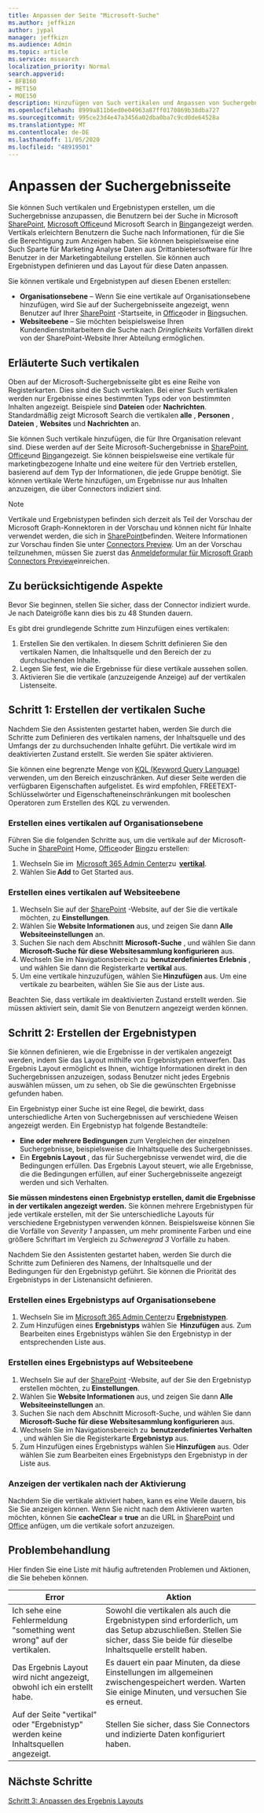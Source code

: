 ```yaml
---
title: Anpassen der Seite "Microsoft-Suche"
ms.author: jeffkizn
author: jypal
manager: jeffkizn
ms.audience: Admin
ms.topic: article
ms.service: mssearch
localization_priority: Normal
search.appverid:
- BFB160
- MET150
- MOE150
description: Hinzufügen von Such vertikalen und Anpassen von Suchergebnissen
ms.openlocfilehash: 8999a811b6ed0e04963a87ff0170869b38dba727
ms.sourcegitcommit: 995ce23d4e47a3456a02dba0ba7c9cd0de64528a
ms.translationtype: MT
ms.contentlocale: de-DE
ms.lasthandoff: 11/05/2020
ms.locfileid: "48919501"
---
```

# <a name="customize-the-search-results-page"></a>Anpassen der Suchergebnisseite

Sie können Such vertikalen und Ergebnistypen erstellen, um die Suchergebnisse anzupassen, die Benutzern bei der Suche in Microsoft [SharePoint](https://sharepoint.com/), [Microsoft Office](https://office.com)und Microsoft Search in [Bing](https://bing.com)angezeigt werden. Vertikals erleichtern Benutzern die Suche nach Informationen, für die Sie die Berechtigung zum Anzeigen haben. Sie können beispielsweise eine Such Sparte für Marketing Analyse Daten aus Drittanbietersoftware für Ihre Benutzer in der Marketingabteilung erstellen. Sie können auch Ergebnistypen definieren und das Layout für diese Daten anpassen.  

Sie können vertikale und Ergebnistypen auf diesen Ebenen erstellen:

- **Organisationsebene** – Wenn Sie eine vertikale auf Organisationsebene hinzufügen, wird Sie auf der Suchergebnisseite angezeigt, wenn Benutzer auf Ihrer [SharePoint](https://sharepoint.com/) -Startseite, in [Office](https://office.com)oder in [Bing](https://bing.com)suchen.
- **Websiteebene** – Sie möchten beispielsweise Ihren Kundendienstmitarbeitern die Suche nach *Dringlichkeits* Vorfällen direkt von der SharePoint-Website Ihrer Abteilung ermöglichen.

## <a name="search-verticals-explained"></a>Erläuterte Such vertikalen

Oben auf der Microsoft-Suchergebnisseite gibt es eine Reihe von Registerkarten. Dies sind die Such vertikalen. Bei einer Such vertikalen werden nur Ergebnisse eines bestimmten Typs oder von bestimmten Inhalten angezeigt. Beispiele sind **Dateien** oder **Nachrichten**. Standardmäßig zeigt Microsoft Search die vertikalen **alle** , **Personen** , **Dateien** , **Websites** und **Nachrichten** an.  

Sie können Such vertikale hinzufügen, die für Ihre Organisation relevant sind. Diese werden auf der Seite Microsoft-Suchergebnisse in [SharePoint](https://sharepoint.com/), [Office](https://Office.com)und [Bing](https://bing.com)angezeigt. Sie können beispielsweise eine vertikale für marketingbezogene Inhalte und eine weitere für den Vertrieb erstellen, basierend auf dem Typ der Informationen, die jede Gruppe benötigt. Sie können vertikale Werte hinzufügen, um Ergebnisse nur aus Inhalten anzuzeigen, die über Connectors indiziert sind.  

>[!NOTE]
> Vertikale und Ergebnistypen befinden sich derzeit als Teil der Vorschau der Microsoft Graph-Konnektoren in der Vorschau und können nicht für Inhalte verwendet werden, die sich in [SharePoint](https://sharepoint.com/)befinden. Weitere Informationen zur Vorschau finden Sie unter [Connectors Preview](connectors-preview.md). Um an der Vorschau teilzunehmen, müssen Sie zuerst das [Anmeldeformular für Microsoft Graph Connectors Preview](https://forms.office.com/Pages/ResponsePage.aspx?id=v4j5cvGGr0GRqy180BHbRxWYgu82J_RFnMMATAS6_chUNVYwNU1CMDNZUDBSSDZKWVo2RDJDRjRLQi4u)einreichen.

## <a name="things-to-consider"></a>Zu berücksichtigende Aspekte

Bevor Sie beginnen, stellen Sie sicher, dass der Connector indiziert wurde. Je nach Dateigröße kann dies bis zu 48 Stunden dauern.

Es gibt drei grundlegende Schritte zum Hinzufügen eines vertikalen:

1. Erstellen Sie den vertikalen. In diesem Schritt definieren Sie den vertikalen Namen, die Inhaltsquelle und den Bereich der zu durchsuchenden Inhalte.
2. Legen Sie fest, wie die Ergebnisse für diese vertikale aussehen sollen.  
3. Aktivieren Sie die vertikale (anzuzeigende Anzeige) auf der vertikalen Listenseite.

## <a name="step-1-create-the-search-vertical"></a>Schritt 1: Erstellen der vertikalen Suche

Nachdem Sie den Assistenten gestartet haben, werden Sie durch die Schritte zum Definieren des vertikalen namens, der Inhaltsquelle und des Umfangs der zu durchsuchenden Inhalte geführt. Die vertikale wird im deaktivierten Zustand erstellt. Sie werden Sie später aktivieren.

Sie können eine begrenzte Menge von [KQL (Keyword Query Language)](https://docs.microsoft.com/sharepoint/dev/general-development/keyword-query-language-kql-syntax-reference) verwenden, um den Bereich einzuschränken. Auf dieser Seite werden die verfügbaren Eigenschaften aufgelistet. Es wird empfohlen, FREETEXT-Schlüsselwörter und Eigenschafteneinschränkungen mit booleschen Operatoren zum Erstellen des KQL zu verwenden.

### <a name="create-a-vertical-at-the-organization-level"></a>Erstellen eines vertikalen auf Organisationsebene

Führen Sie die folgenden Schritte aus, um die vertikale auf der Microsoft-Suche in [SharePoint](https://sharepoint.com/) Home, [Office](https://office.com)oder [Bing](https://bing.com)zu erstellen:

1. Wechseln Sie im  [Microsoft 365 Admin Center](https://admin.microsoft.com)zu  [**vertikal**](https://admin.microsoft.com/Adminportal/Home#/MicrosoftSearch/verticals).
1. Wählen Sie **Add** to Get Started aus.  

### <a name="create-a-vertical-at-the-site-level"></a>Erstellen eines vertikalen auf Websiteebene

1. Wechseln Sie auf der [SharePoint](https://sharepoint.com/) -Website, auf der Sie die vertikale möchten, zu **Einstellungen**.
1. Wählen Sie **Website Informationen** aus, und zeigen Sie dann **Alle Websiteeinstellungen** an.
1. Suchen Sie nach dem Abschnitt **Microsoft-Suche** , und wählen Sie dann **Microsoft-Suche für diese Websitesammlung konfigurieren** aus.
1. Wechseln Sie im Navigationsbereich zu  **benutzerdefiniertes Erlebnis** , und wählen Sie dann die Registerkarte **vertikal** aus.
1. Um eine vertikale hinzuzufügen, wählen Sie **Hinzufügen** aus.
  Um eine vertikale zu bearbeiten, wählen Sie Sie aus der Liste aus.

Beachten Sie, dass vertikale im deaktivierten Zustand erstellt werden. Sie müssen aktiviert sein, damit Sie von Benutzern angezeigt werden können.

## <a name="step-2-create-the-result-types"></a>Schritt 2: Erstellen der Ergebnistypen

Sie können definieren, wie die Ergebnisse in der vertikalen angezeigt werden, indem Sie das Layout mithilfe von Ergebnistypen entwerfen. Das Ergebnis Layout ermöglicht es Ihnen, wichtige Informationen direkt in den Suchergebnissen anzuzeigen, sodass Benutzer nicht jedes Ergebnis auswählen müssen, um zu sehen, ob Sie die gewünschten Ergebnisse gefunden haben.

Ein Ergebnistyp einer Suche ist eine Regel, die bewirkt, dass unterschiedliche Arten von Suchergebnissen auf verschiedene Weisen angezeigt werden. Ein Ergebnistyp hat folgende Bestandteile:

- **Eine oder mehrere Bedingungen** zum Vergleichen der einzelnen Suchergebnisse, beispielsweise die Inhaltsquelle des Suchergebnisses.  
- Ein **Ergebnis Layout** , das für Suchergebnisse verwendet wird, die die Bedingungen erfüllen. Das Ergebnis Layout steuert, wie alle Ergebnisse, die die Bedingungen erfüllen, auf einer Suchergebnisseite angezeigt werden und sich Verhalten.

**Sie müssen mindestens einen Ergebnistyp erstellen, damit die Ergebnisse in der vertikalen angezeigt werden.** Sie können mehrere Ergebnistypen für jede vertikale erstellen, mit der Sie unterschiedliche Layouts für verschiedene Ergebnistypen verwenden können. Beispielsweise können Sie die Vorfälle von *Severity 1* anpassen, um mehr prominente Farben und eine größere Schriftart im Vergleich zu *Schweregrad 3* Vorfälle zu haben.

Nachdem Sie den Assistenten gestartet haben, werden Sie durch die Schritte zum Definieren des Namens, der Inhaltsquelle und der Bedingungen für den Ergebnistyp geführt. Sie können die Priorität des Ergebnistyps in der Listenansicht definieren.
  
### <a name="create-a-result-type-at-the-organization-level"></a>Erstellen eines Ergebnistyps auf Organisationsebene

1. Wechseln Sie im [Microsoft 365 Admin Center](https://admin.microsoft.com)zu [**Ergebnistypen**](https://admin.microsoft.com/Adminportal/Home#/MicrosoftSearch/resulttypes).
1. Zum Hinzufügen eines **Ergebnistyps** wählen Sie  **Hinzufügen** aus. Zum Bearbeiten eines Ergebnistyps wählen Sie den Ergebnistyp in der entsprechenden Liste aus.

### <a name="create-a-results-type-at-the-site-level"></a>Erstellen eines Ergebnistyps auf Websiteebene

1. Wechseln Sie auf der [SharePoint](https://sharepoint.com/) -Website, auf der Sie den Ergebnistyp erstellen möchten, zu **Einstellungen**.
1. Wählen Sie **Website Informationen** aus, und zeigen Sie dann **Alle Websiteeinstellungen** an.
1. Suchen Sie nach dem Abschnitt Microsoft-Suche, und wählen Sie dann **Microsoft-Suche für diese Websitesammlung konfigurieren** aus.
1. Wechseln Sie im Navigationsbereich zu  **benutzerdefiniertes Verhalten** , und wählen Sie die Registerkarte **Ergebnistyp** aus.
1. Zum Hinzufügen eines Ergebnistyps wählen Sie **Hinzufügen** aus.  Oder wählen Sie zum Bearbeiten eines Ergebnistyps den Ergebnistyp in der Liste aus.

### <a name="view-the-vertical-after-its-enabled"></a>Anzeigen der vertikalen nach der Aktivierung

Nachdem Sie die vertikale aktiviert haben, kann es eine Weile dauern, bis Sie Sie anzeigen können. Wenn Sie nicht nach dem Aktivieren warten möchten, können Sie **cacheClear = true** an die URL in [SharePoint](https://sharepoint.com/) und [Office](https://office.com) anfügen, um die vertikale sofort anzuzeigen.

## <a name="troubleshooting"></a>Problembehandlung

Hier finden Sie eine Liste mit häufig auftretenden Problemen und Aktionen, die Sie beheben können.

|Error  |Aktion  |
|---------|---------|
| Ich sehe eine Fehlermeldung "something went wrong" auf der vertikalen. | Sowohl die vertikalen als auch die Ergebnistypen sind erforderlich, um das Setup abzuschließen. Stellen Sie sicher, dass Sie beide für dieselbe Inhaltsquelle erstellt haben. |
| Das Ergebnis Layout wird nicht angezeigt, obwohl ich ein erstellt habe. | Es dauert ein paar Minuten, da diese Einstellungen im allgemeinen zwischengespeichert werden. Warten Sie einige Minuten, und versuchen Sie es erneut.        |
| Auf der Seite "vertikal" oder "Ergebnistyp" werden keine Inhaltsquellen angezeigt. | Stellen Sie sicher, dass Sie Connectors und indizierte Daten konfiguriert haben.   |

## <a name="next-steps"></a>Nächste Schritte

[Schritt 3: Anpassen des Ergebnis Layouts](customize-results-layout.md)
